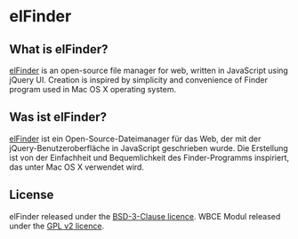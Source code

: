 # elFinder

## What is elFinder?

[elFinder](https://github.com/Studio-42/elFinder) is an open-source file manager for web, written in JavaScript using jQuery UI. Creation is inspired by simplicity and convenience of Finder program used in Mac OS X operating system.



## Was ist elFinder?

[elFinder](https://github.com/Studio-42/elFinder) ist ein Open-Source-Dateimanager für das Web, der mit der jQuery-Benutzeroberfläche in JavaScript geschrieben wurde. Die Erstellung ist von der Einfachheit und Bequemlichkeit des Finder-Programms inspiriert, das unter Mac OS X verwendet wird.

## License

elFinder released under the [BSD-3-Clause licence](https://opensource.org/licenses/BSD-3-Clause).
WBCE Modul released under the [GPL v2 licence](https://www.gnu.org/licenses/old-licenses/gpl-2.0).
